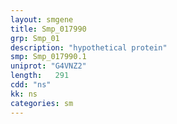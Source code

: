 ```yaml
---
layout: smgene
title: Smp_017990
grp: Smp_01
description: "hypothetical protein"
smp: Smp_017990.1
uniprot: "G4VNZ2"
length:   291
cdd: "ns"
kk: ns
categories: sm
---
```

